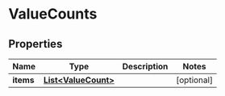 
# ValueCounts

## Properties
Name | Type | Description | Notes
------------ | ------------- | ------------- | -------------
**items** | [**List&lt;ValueCount&gt;**](ValueCount.md) |  |  [optional]



